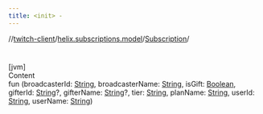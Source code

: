 ```yaml
---
title: <init> -
---
```

//[twitch-client](../../index.md)/[helix.subscriptions.model](../index.md)/[Subscription](index.md)/[<init>](-init-.md)



# <init>  
[jvm]  
Content  
fun [<init>](-init-.md)(broadcasterId: [String](https://kotlinlang.org/api/latest/jvm/stdlib/kotlin/-string/index.html), broadcasterName: [String](https://kotlinlang.org/api/latest/jvm/stdlib/kotlin/-string/index.html), isGift: [Boolean](https://kotlinlang.org/api/latest/jvm/stdlib/kotlin/-boolean/index.html), gifterId: [String](https://kotlinlang.org/api/latest/jvm/stdlib/kotlin/-string/index.html)?, gifterName: [String](https://kotlinlang.org/api/latest/jvm/stdlib/kotlin/-string/index.html)?, tier: [String](https://kotlinlang.org/api/latest/jvm/stdlib/kotlin/-string/index.html), planName: [String](https://kotlinlang.org/api/latest/jvm/stdlib/kotlin/-string/index.html), userId: [String](https://kotlinlang.org/api/latest/jvm/stdlib/kotlin/-string/index.html), userName: [String](https://kotlinlang.org/api/latest/jvm/stdlib/kotlin/-string/index.html))  



